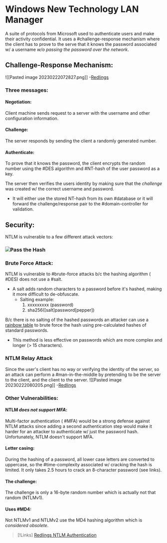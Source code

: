 
# Windows New Technology LAN Manager
A suite of protocols from Microsoft used to authenticate users and make their activity confidential. It uses a #challenge-response mechanism where the client has to prove to the serve that it knows the password associated w/ a username *w/o passing the password over the network*.

## Challenge-Response Mechanism:
![[Pasted image 20230222072827.png]]
-[Redlings](https://www.redlings.com/en/guide/ntlm-windows-new-technology-lan-manager)

### Three messages:
#### Negotiation:
Client machine sends request to a server with the username and other configuration information.

#### Challenge:
The server responds by sending the client a randomly generated number.

#### Authenticate:
To prove that it knows the password, the client encrypts the random number using the #DES algorithm and #NT-hash of the user password as a key.

The server then verifies the users identity by making sure that the *challenge* was created w/ the correct username and password. 
- It will either use the stored NT-hash from its own #database or it will forward the challenge/response pair to the #domain-controller for validation.

## Security:
NTLM is vulnerable to a few different attack vectors:
### ![Pass the Hash](/cybersecurity/attacks/pass-the-hash)
### Brute Force Attack:
NTLM is vulnerable to #brute-force attacks b/c the hashing algorithm ( #DES) does not use a #salt.
- A salt adds random characters to a password before it's hashed, making it more difficult to de-obfuscate.
	-  Salting example:
		1. xxxxxxxxx (password)
		2. sha256([salt]password[pepper])

B/c there is no salting of the hashed passwords an attacker can use a [rainbow table](/cybersecurity/passwords/rainbow-table.md) to brute force the hash using pre-calculated hashes of standard passwords.
- This method is less effective on passwords which are more complex and longer (> 15 characters).

### NTLM Relay Attack
Since the user's client has no way or verifying the identity of the server, so an attack can perform a #man-in-the-middle by pretending to be the server to the client, and the client to the server.
![[Pasted image 20230222080205.png]]
-[Redlings](https://www.redlings.com/en/guide/ntlm-windows-new-technology-lan-manager)

### Other Vulnerabilities:
#### NTLM *does not support MFA*:
Multi-factor authentication ( #MFA)  would be a strong defense against NTLM attacks since adding a second authentication step would make it harder for an attacker to authenticate w/ just the password hash. Unfortunately, NTLM doesn't support MFA.

#### Letter casing:
During the hashing of a password, all lower case letters are converted to uppercase, so the #time-complexity associated w/ cracking the hash is limited. It only takes 2.5 hours to crack an 8-character password (see links).

#### The challenge:
The challenge is only a 16-byte random number which is actually not that random (NTLMv1).

#### Uses #MD4:
Not NTLMv1 and NTLMv2 use the MD4 hashing algorithm which is *considered obsolete*.

>[!Links]
>[Redlings NTLM Authentication](https://www.redlings.com/en/guide/ntlm-windows-new-technology-lan-manager) 


